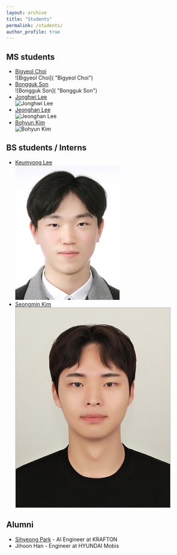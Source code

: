 ```yaml
---
layout: archive
title: "Students"
permalink: /students/
author_profile: true
---
```


## MS students

- [Bigyeol Choi](https://github.com/DailyVy)  
  ![Bigyeol Choi]( "Bigyeol Choi")  
- [Bongguk Son](https://github.com/zespy5)  
  ![Bongguk Son]( "Bongguk Son")  
- [Jonghwi Lee](https://github.com/gndldl)  
  ![Jonghwi Lee](https://github.com/user-attachments/assets/b2b89b2f-6bbf-48e2-b0bb-b50b70a10544 "Jonghwi Lee")  
- [Jeonghan Lee](https://github.com/Decide02)  
  ![Jeonghan Lee](../images/jhlee_2.jpg "Jeonghan Lee")  
- [Bohyun Kim](https://github.com/boyamie)  
  ![Bohyun Kim](https://github.com/user-attachments/assets/6b7e6e87-224b-4387-9f76-22b9be4c099e "Bohyun Kim")  

## BS students / Interns

- [Keumyong Lee](https://github.com/1003lky)  
  ![Keumyong Lee](../images/lkky.jpg "Keumyong Lee")  
- [Seongmin Kim](https://github.com/ksm1626)  
  ![Seongmin Kim](../images/sm.jpg "Seongmin Kim")  

## Alumni

- [Sihyeong Park](https://kr.linkedin.com/in/%EC%8B%9C%ED%98%95-%EB%B0%95-370207272?trk=public_profile_browsemap-profile) - AI Engineer at KRAFTON  
- Jihoon Han - Engineer at HYUNDAI Mobis

